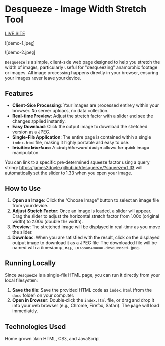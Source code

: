 Desqueeze - Image Width Stretch Tool
====================================

[LIVE SITE](https://james2doyle.github.io/desqueeze/)

![demo-1.jpeg]

![demo-2.jpeg]

`Desqueeze` is a simple, client-side web page designed to help you stretch the width of images, particularly useful for "desqueezing" anamorphic footage or images. All image processing happens directly in your browser, ensuring your images never leave your device.

## Features

* **Client-Side Processing**: Your images are processed entirely within your browser. No server uploads, no data collection.
* **Real-time Preview**: Adjust the stretch factor with a slider and see the changes applied instantly.
* **Easy Download**: Click the output image to download the stretched version as a JPEG.
* **Single-File Application**: The entire page is contained within a single `index.html` file, making it highly portable and easy to use.
* **Intuitive Interface**: A straightforward design allows for quick image manipulation.

You can link to a specific pre-determined squeeze factor using a query string: https://james2doyle.github.io/desqueeze/?squeeze=1.33 will automatically set the slider to 1.33 when you open your image.

## How to Use

1. **Open an Image**: Click the "Choose Image" button to select an image file from your device.
2. **Adjust Stretch Factor**: Once an image is loaded, a slider will appear. Drag the slider to adjust the horizontal stretch factor from 1.00x (original width) to 2.00x (double the width).
3. **Preview**: The stretched image will be displayed in real-time as you move the slider.
4. **Download**: When you are satisfied with the result, click on the displayed output image to download it as a JPEG file. The downloaded file will be named with a timestamp, e.g., `1678886400000-desqueezed.jpeg`.

## Running Locally

Since `Desqueeze` is a single-file HTML page, you can run it directly from your local filesystem:

1. **Save the file**: Save the provided HTML code as `index.html` (from the `docs` folder) on your computer.
2. **Open in Browser**: Double-click the `index.html` file, or drag and drop it into your web browser (e.g., Chrome, Firefox, Safari). The page will load immediately.

## Technologies Used

Home grown plain HTML, CSS, and JavaScript
